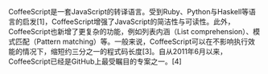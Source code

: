CoffeeScript是一套JavaScript的转译语言。受到Ruby、Python与Haskell等语言的启发[1]，CoffeeScript增强了JavaScript的简洁性与可读性。此外，CoffeeScript也新增了更复杂的功能，例如列表内涵（List comprehension）、模式匹配（Pattern matching）等。一般来说，CoffeeScript可以在不影响执行效能的情况下，缩短约三分之一的程式码长度[3]。自从2011年6月以来，CoffeeScript已经是GitHub上最受瞩目的专案之一。[4]